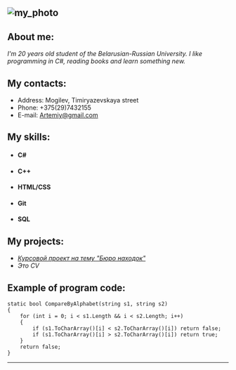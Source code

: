 ![my_photo](https://drive.google.com/file/d/1ljQYkDyGQZoZWYg_2UFGIZtRbRT-qYg2 "Моя фотография")
----
## About me:
*I'm 20 years old student of the Belarusian-Russian University. I like programming in C#, reading books and learn something new.*
## My contacts:
- Address: Mogilev, Timiryazevskaya street
- Phone: +375(29)7432155  
- E-mail: Artemiy@gmail.com
## My skills:
* #### C#
* #### C++
* #### HTML/CSS
* #### Git
* #### SQL
## My projects:
* *[Курсовой проект на тему "Бюро находок"](https://bru.by "ссылка на сайт БРУ")*
* *Это CV*
## Example of program code:
```
static bool CompareByAlphabet(string s1, string s2)
{
    for (int i = 0; i < s1.Length && i < s2.Length; i++)
    {
        if (s1.ToCharArray()[i] < s2.ToCharArray()[i]) return false;
        if (s1.ToCharArray()[i] > s2.ToCharArray()[i]) return true;
    }
    return false;
}
```
----
